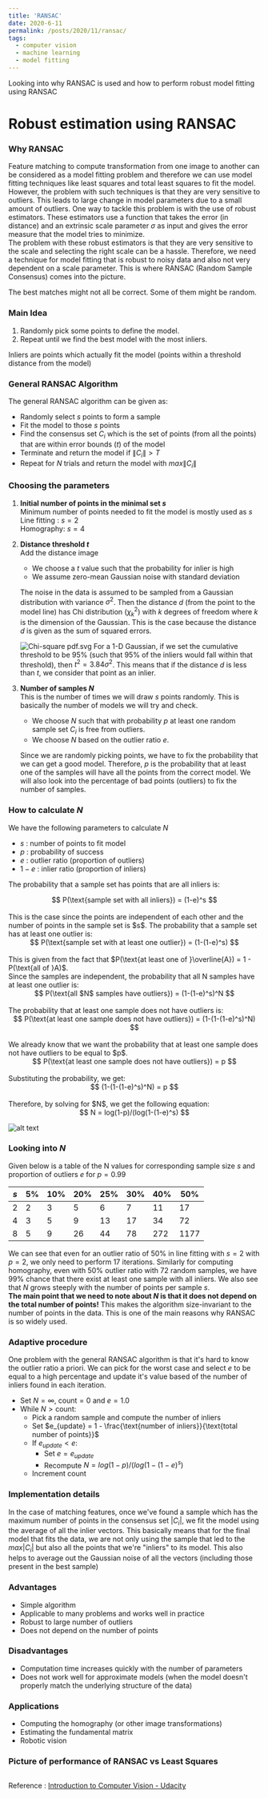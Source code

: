 ```yaml
---
title: 'RANSAC'
date: 2020-6-11
permalink: /posts/2020/11/ransac/
tags:
  - computer vision
  - machine learning
  - model fitting
---
```


Looking into why RANSAC is used and how to perform robust model fitting using RANSAC

# Robust estimation using RANSAC 

### Why RANSAC
Feature matching to compute transformation from one image to another can be considered as a model fitting problem and therefore we can use model fitting techniques like least squares and total least squares to fit the model.  However, the problem with such techniques is that they are very sensitive to outliers. This leads to large change in model parameters due to a small amount of outliers.
One way to tackle this problem is with the use of robust estimators. These estimators use a function that takes the error (in distance) and an extrinsic scale parameter $\sigma$ as input and gives the error measure that the model tries to minimize.   
The problem with these robust estimators is that they are very sensitive to the scale and selecting the right scale can be a hassle. Therefore, we need a technique for model fitting that is robust to noisy data and also not very dependent on a scale parameter. This is where RANSAC (Random Sample Consensus) comes into the picture.

The best matches might not all be correct. Some of them might be random.

### Main Idea
1. Randomly pick some points to define the model.
2. Repeat until we find the best model with the most inliers.

Inliers are points which actually fit the model (points within a threshold distance from the model)

### General RANSAC Algorithm
The general RANSAC algorithm can be given as:
- Randomly select $s$ points to form a sample
- Fit the model to those $s$ points
- Find the consensus set $C_i$  which is the set of points (from all the points) that are within error bounds ($t$) of the model
- Terminate and return the model if $\|C_i\|>T$
- Repeat for $N$ trials and return the model with $max \|C_i\|$

### Choosing the parameters
1. **Initial number of points in the minimal set $s$** <br/>
Minimum number of points needed to fit the model is mostly used as $s$ <br/>
Line fitting : $s = 2$ <br/>
Homography: $s = 4$
2. **Distance threshold $t$** <br/>
    Add the distance image <br/>
	- We choose a $t$ value such that the probability for inlier is high
	- We assume zero-mean Gaussian noise with standard deviation 
	
	The noise in the data is assumed to be sampled from a Gaussian distribution with variance $\sigma^2$. Then the distance $d$ (from the point to the model line) has Chi distribution $(\chi^2_k)$ with $k$ degrees of freedom where $k$ is the dimension of the Gaussian. This is the case because the distance $d$ is given as the sum of squared errors. 

	![Chi-square pdf.svg](https://upload.wikimedia.org/wikipedia/commons/thumb/3/35/Chi-square_pdf.svg/1920px-Chi-square_pdf.svg.png)
	For a 1-D Gaussian, if we set the cumulative threshold to be $95\%$ (such that $95\%$ of the inliers would fall within that threshold), then $t^2 = 3.84 \sigma^2$. This means that if the distance $d$ is less than $t$, we consider that point as an inlier.
	
3. **Number of samples $N$** <br/>
	This is the number of times we will draw $s$ points randomly. This is basically the number of models we will try and check. 
	- We choose $N$ such that with probability $p$ at least one random sample set $C_i$ is free from outliers. 
	- We choose $N$ based on the outlier ratio $e$.

	Since we are randomly picking points, we have to fix the probability that we can get a good model. Therefore, $p$ is the probability that at least one of the samples will have all the points from the correct model.
	We will also look into the percentage of bad points (outliers) to fix the number of samples.  

### How to calculate $N$ 
We have the following parameters to calculate $N$
- $s$ : number of points to fit model
- $p$ : probability of success
- $e$ : outlier ratio (proportion of outliers)
- $1-e$ : inlier ratio (proportion of inliers)

The probability that a sample set has points that are all inliers is: <br/>
<center>$$ P(\text{sample set with all inliers}) = (1-e)^s $$</center>  <br/>
This is the case since the points are independent of each other and the number of points in the sample set is $s$.
The probability that a sample set has at least one outlier is: <br/>
<center>$$  P(\text{sample set with at least one outlier}) = (1-(1-e)^s) $$ </center> <br/>
This is given from the fact that $P(\text{at least one of }\overline{A}) = 1 - P(\text{all of }A)$. <br/>
Since the samples are independent, the probability that all N samples have at least one outlier is: <br/>
<center>$$ P(\text{all $N$ samples have outliers}) = (1-(1-e)^s)^N $$</center> <br/> 
The probability that at least one sample does not have outliers is: <br/>
<center>$$ P(\text{at least one sample does not have outliers}) = (1-(1-(1-e)^s)^N) $$ </center><br/>
We already know that we want the probability that at least one sample does not have outliers to be equal to $p$. <br/>
<center>$$ P(\text{at least one sample does not have outliers}) = p $$ </center> <br/>
Substituting the probability, we get: <br/>
<center>$$ (1-(1-(1-e)^s)^N) = p $$</center> <br/>
Therefore, by solving for $N$, we get the following equation: <br/>
<center>$$ N = log(1-p)/(log(1-(1-e)^s) $$</center>

![alt text](https://im4.ezgif.com/tmp/ezgif-4-e3f691acf153.gif "How to find N")

### Looking into $N$

Given below is a table of the N values for corresponding sample size $s$ and proportion of outliers $e$ for $p = 0.99$

| $s$ 	| $5\%$ 	| $10\%$ 	| $20\%$ 	| $25\%$ 	| $30\%$ 	| $40\%$ 	| $50\%$ 	|
|---	|----	|-----	|-----	|-----	|-----	|-----	|------	|
| $2$ 	| $2$  	| $3$   	| $5$   	| $6$   	| $7$   	| $11$  	| $17$   	|
| $4$ 	| $3$  	| $5$   	| $9$   	| $13$  	| $17$  	| $34$  	| $72$   	|
| $8$ 	| $5$  	| $9$   	| $26$  	| $44$  	| $78$  	| $272$ 	| $1177$ 	|

We can see that even for an outlier ratio of $50\%$ in line fitting with $s=2$ with $p=2$, we only need to  perform $17$ iterations. 
Similarly for computing homography, even with $50\%$ outlier ratio with $72$ random samples, we have $99\%$ chance that there exist at least one sample with all inliers.
We also see that $N$ grows steeply with the number of points per sample $s$. <br/> 
**The main point that we need to note about $N$ is that it does not depend on the total number of points!**
This makes the algorithm size-invariant to the number of points in the data. This is one of the main reasons why RANSAC is so widely used.

### Adaptive procedure
One problem with the general RANSAC algorithm is that it's hard to know the outlier ratio a priori. We can pick for the worst case and select $e$ to be equal to a high percentage and update it's value based of the number of inliers found in each iteration.
- Set $N=\infty$, $\text{count}=0$ and $e=1.0$
- While $N > \text{count}:$
	- Pick a random sample and compute the number of inliers
	- Set $e_{update} = 1 - \frac{\text{number of inliers}}{\text{total number of points}}$
	- If $e_{update} < e :$
		- Set $e=e_{update}$
		- Recompute $N = log(1-p)/(log(1-(1-e)^s)$
	- Increment $\text{count}$
	
### Implementation details
In the case of matching features, once we've found a sample which has the maximum number of points in the consensus set $|C_i|$, we fit the model using the average of all the inlier vectors. This basically means that for the final model that fits the data, we are not only using the sample that led to the $max |C_i|$ but also all the points that we're "inliers" to its model. This also helps to average out the Gaussian noise of all the vectors (including those present in the best sample)

### Advantages
- Simple algorithm
- Applicable to many problems and works well in practice
- Robust to large number of outliers
- Does not depend on the number of points

### Disadvantages
- Computation time increases quickly with the number of parameters
- Does not work well for approximate models (when the model doesn't properly match the underlying structure of the data)

### Applications
- Computing the homography (or other image transformations)
- Estimating the fundamental matrix
- Robotic vision

### Picture of performance of RANSAC vs Least Squares




``` python
```


Reference : [Introduction to Computer Vision - Udacity](https://classroom.udacity.com/courses/ud810)

 